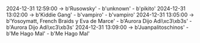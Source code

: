 2024-12-31 12:59:00 -> b'Rusowsky' - b'unknown' - b'pikito'
2024-12-31 13:02:00 -> b'Kiddie Gang' - b'vampiro' - b'vampiro'
2024-12-31 13:05:00 -> b'Yosoymatt, French Braids y Eva de Marce' - b'Aurora Dijo Adi\xc3\xb3s' - b'Aurora Dijo Adi\xc3\xb3s'
2024-12-31 13:09:00 -> b'Juanpalitoschinos' - b'Me Hago Mal' - b'Me Hago Mal'
